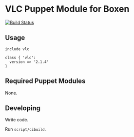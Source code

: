 # VLC Puppet Module for Boxen
[![Build
Status](https://travis-ci.org/boxen/puppet-vlc.png?branch=master)](https://travis-ci.org/boxen/puppet-vlc)


## Usage

```puppet
include vlc
```

```puppet
class { 'vlc': 
  version => '2.1.4'
}
```

## Required Puppet Modules

None.

## Developing

Write code.

Run `script/cibuild`.
